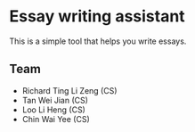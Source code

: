 # Essay writing assistant
This is a simple tool that helps you write essays.

## Team
- Richard Ting Li Zeng (CS)
- Tan Wei Jian (CS)
- Loo Li Heng (CS)
- Chin Wai Yee (CS)